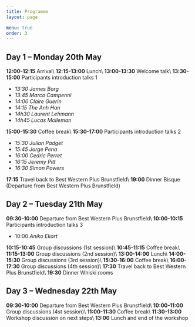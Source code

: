```yaml
---
title: Programme
layout: page

menu: true
order: 3
---
```


## Day 1 – Monday 20th May

**12:00-12:15** Arrival\\
**12:15-13:00** Lunch\\
**13:00-13:30** Welcome talk\\
**13:30-15:00** Participants introduction talks 1
- *13:30 James Borg*
- *13:45 Marco Campenni*
- *14:00 Claire Guerin*
- *14:15 The Anh Han*
- *14h30 Laurent Lehmann*
- *14h45 Lucas Molleman*

**15:00-15:30** Coffee break\\
**15:30-17:00** Participants introduction talks 2
- *15:30 Julian Padget*
- *15:45 Jorge Pena*
- *16:00 Cedric Perret*
- *16:15 Jeremy Pitt*
- *16:30 Simon Powers*

**17:15** Travel back to Best Western Plus Brunstfield\\
**19:00** Dinner Bisque (Departure from Best Western Plus Brunstfield)

## Day 2 – Tuesday 21th May

**09:30-10:00** Departure from Best Western Plus Brunstfield\\
**10:00-10:15** Participants introduction talks 3
- 10:00 *Aniko Ekart*

**10:15-10:45** Group discussions (1st session)\\
**10:45-11:15** Coffee break\\
**11:15-13:00** Group discussions (2nd session)\\
**13:00-14:00** Lunch\\
**14:00-15:30** Group discussions (3rd session)\\
**15:30-16:00** Coffee break\\
**16:00-17:30** Group discussions (4th session)\\
**17:30**       Travel back to Best Western Plus Brunstfield\\
**19:30**		Dinner Whiski rooms

## Day 3 – Wednesday 22th May

**09:30-10:00** Departure from Best Western Plus Brunstfield\\
**10:00-11:00** Group discussions (4st session)\\
**11:00-11:30** Coffee break\\
**11:30-13:00** Workshop discussion on next steps\\
**13:00**       Lunch and end of the workshop
